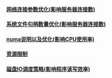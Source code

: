 #### [网络连接参数优化(影响服务器连接数)][1]
#### [系统文件句柄数量优化(影响服务器连接数)][2]
#### [numa说明以及优化(影响CPU使用率)][3]
#### [资源限制][4]
#### [磁盘IO调度策略(影响程序读写效率)][5]

[1]: https://github.com/firechiang/linux-test/tree/master/docs/ipv4-parameter-optimization.md
[2]: https://github.com/firechiang/linux-test/tree/master/docs/network-io-optimization.md
[3]: https://github.com/firechiang/linux-test/tree/master/docs/numa-explain.md
[4]: https://github.com/firechiang/linux-test/tree/master/docs/resources-limits.md
[5]: https://github.com/firechiang/linux-test/tree/master/docs/disk-io-strategy.md